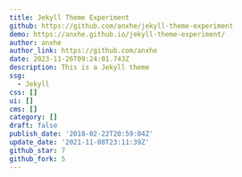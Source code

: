 ```yaml
---
title: Jekyll Theme Experiment
github: https://github.com/anxhe/jekyll-theme-experiment
demo: https://anxhe.github.io/jekyll-theme-experiment/
author: anxhe
author_link: https://github.com/anxhe
date: 2023-11-26T09:24:01.743Z
description: This is a Jekyll theme
ssg:
  - Jekyll
css: []
ui: []
cms: []
category: []
draft: false
publish_date: '2018-02-22T20:59:04Z'
update_date: '2021-11-08T23:11:39Z'
github_star: 7
github_fork: 5
---
```

